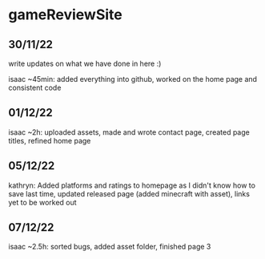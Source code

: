 # gameReviewSite

## 30/11/22
write updates on what we have done in here :)

isaac ~45min: added everything into github, worked on the home page and consistent code

## 01/12/22
isaac ~2h: uploaded assets, made and wrote contact page, created page titles, refined home page

## 05/12/22
kathryn: Added platforms and ratings to homepage as I didn't know how to save last time, updated released page (added minecraft with asset), links yet to be worked out

## 07/12/22
isaac ~2.5h: sorted bugs, added asset folder, finished page 3
